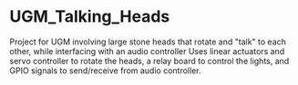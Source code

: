 # UGM_Talking_Heads
Project for UGM involving large stone heads that rotate and "talk" to each other, while interfacing with an audio controller
Uses linear actuators and servo controller to rotate the heads, a relay board to control the lights, and GPIO signals to send/receive from audio controller. 
